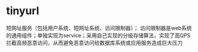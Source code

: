 # tinyurl
短网址服务（包括用户系统、短网址系统、访问限制器）； 
访问限制器是web系统的通用组件；单独实现为service；采用自己实现的分级存储算法，实现了高QPS拦截高频恶意访问，从而避免恶意访问给数据库系统或应用服务造成巨大压力
